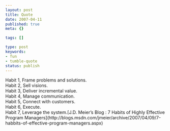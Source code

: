 ```yaml
---
layout: post
title: Quote
date: 2007-04-11
published: true
meta: {}

tags: []

type: post
keywords:
- fun
- tumble-quote
status: publish
---
```

<!-- blockquote  -->Habit 1, Frame problems and solutions. <br />Habit 2, Sell visions. <br />Habit 3, Deliver incremental value. <br />Habit 4, Manage communication. <br />Habit 5, Connect with customers. <br />Habit 6, Execute. <br />Habit 7, Leverage the system.<!-- endblockquote  -->[J.D. Meier&#8217;s Blog&#160;: 7 Habits of Highly Effective Program Managers](http://blogs.msdn.com/jmeier/archive/2007/04/09/7-habbits-of-effective-program-managers.aspx)
